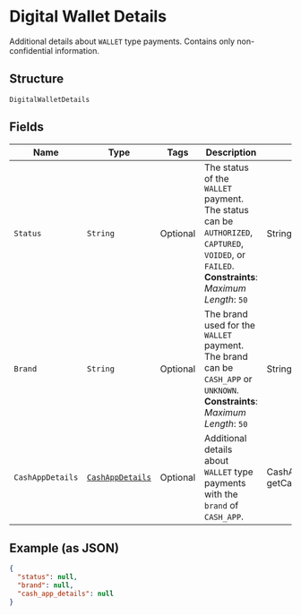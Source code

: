 
# Digital Wallet Details

Additional details about `WALLET` type payments. Contains only non-confidential information.

## Structure

`DigitalWalletDetails`

## Fields

| Name | Type | Tags | Description | Getter |
|  --- | --- | --- | --- | --- |
| `Status` | `String` | Optional | The status of the `WALLET` payment. The status can be `AUTHORIZED`, `CAPTURED`, `VOIDED`, or<br>`FAILED`.<br>**Constraints**: *Maximum Length*: `50` | String getStatus() |
| `Brand` | `String` | Optional | The brand used for the `WALLET` payment. The brand can be `CASH_APP` or `UNKNOWN`.<br>**Constraints**: *Maximum Length*: `50` | String getBrand() |
| `CashAppDetails` | [`CashAppDetails`](../../doc/models/cash-app-details.md) | Optional | Additional details about `WALLET` type payments with the `brand` of `CASH_APP`. | CashAppDetails getCashAppDetails() |

## Example (as JSON)

```json
{
  "status": null,
  "brand": null,
  "cash_app_details": null
}
```

